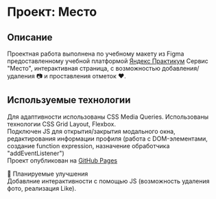 # Проект: Место

## Описание

Проектная работа выполнена по учебному макету из Figma предоставленному учебной платформой [Яндекс Практикум](https://practicum.yandex.ru/)
Сервис "Место", интерактивная страница, с возможностью добавления/удаления :camera: и проставления отметок :heart:.

## Используемые технологии

Для адаптивности использованы CSS Media Queries. Использованы технологии CSS Grid Layout, Flexbox.  
Подключен JS для открытия/закрытия модального окна, редактирования информации профиля (работа с DOM-элементами, создание function expression, назначение обработчика "addEventListener")  
Проект опубликован на [GitHub Pages](https://zanuda-elen.github.io/mesto/)  

 :pushpin: Планируемые улучшения  
Добавлние интерактивности с помощью JS (возможность удаления фото, реализация Like).
